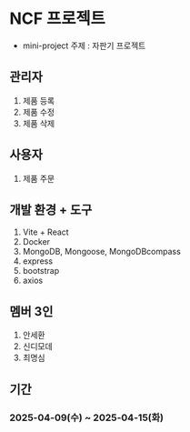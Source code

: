 # NCF 프로젝트

- mini-project 주제 : 자판기 프로젝트

## 관리자

1. 제품 등록
2. 제품 수정
3. 제품 삭제

## 사용자

1. 제품 주문

## 개발 환경 + 도구

1. Vite + React
2. Docker
3. MongoDB, Mongoose, MongoDBcompass
4. express
5. bootstrap
6. axios

## 멤버 3인

1. 안세환
2. 신디모데
3. 최명심

## 기간

### 2025-04-09(수) ~ 2025-04-15(화)
